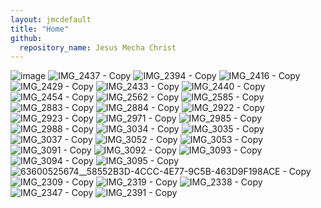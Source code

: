```yaml
---
layout: jmcdefault
title: "Home"
github:
  repository_name: Jesus Mecha Christ
---
```

![image](https://user-images.githubusercontent.com/407186/125178432-66c7eb80-e1aa-11eb-982e-37264516a39a.png)
![IMG_2437 - Copy](https://user-images.githubusercontent.com/407186/125178381-00db6400-e1aa-11eb-872c-5390c5f9fdde.jpg)
![IMG_2394 - Copy](https://user-images.githubusercontent.com/407186/125178377-0042cd80-e1aa-11eb-9762-016411f1ca48.jpg)
![IMG_2416 - Copy](https://user-images.githubusercontent.com/407186/125178378-0042cd80-e1aa-11eb-81c2-12c571058c99.jpg)
![IMG_2429 - Copy](https://user-images.githubusercontent.com/407186/125178379-0042cd80-e1aa-11eb-8f57-8f16bd4b57fc.jpg)
![IMG_2433 - Copy](https://user-images.githubusercontent.com/407186/125178380-00db6400-e1aa-11eb-8e64-cd366aa2f4d6.jpg)
![IMG_2440 - Copy](https://user-images.githubusercontent.com/407186/125178382-00db6400-e1aa-11eb-819d-4e5f5070f5bd.jpg)
![IMG_2454 - Copy](https://user-images.githubusercontent.com/407186/125178383-00db6400-e1aa-11eb-9d6d-a19a1e81a0a8.jpg)
![IMG_2562 - Copy](https://user-images.githubusercontent.com/407186/125178384-00db6400-e1aa-11eb-9ec0-0d1926a5ad06.jpg)
![IMG_2585 - Copy](https://user-images.githubusercontent.com/407186/125178385-0173fa80-e1aa-11eb-9188-67a2dda7835b.jpg)
![IMG_2883 - Copy](https://user-images.githubusercontent.com/407186/125178386-0173fa80-e1aa-11eb-8c20-b047c32947ec.jpg)
![IMG_2884 - Copy](https://user-images.githubusercontent.com/407186/125178387-0173fa80-e1aa-11eb-82a7-4803bec6ed93.jpg)
![IMG_2922 - Copy](https://user-images.githubusercontent.com/407186/125178388-0173fa80-e1aa-11eb-9f5f-cfabffd0d739.jpg)
![IMG_2923 - Copy](https://user-images.githubusercontent.com/407186/125178389-020c9100-e1aa-11eb-8099-390c128fa736.jpg)
![IMG_2971 - Copy](https://user-images.githubusercontent.com/407186/125178390-020c9100-e1aa-11eb-9cc8-e454c99bc7c9.jpg)
![IMG_2985 - Copy](https://user-images.githubusercontent.com/407186/125178391-020c9100-e1aa-11eb-84f0-a78ffc3b7970.jpg)
![IMG_2988 - Copy](https://user-images.githubusercontent.com/407186/125178392-020c9100-e1aa-11eb-9764-3ce5fa6f3334.jpg)
![IMG_3034 - Copy](https://user-images.githubusercontent.com/407186/125178393-020c9100-e1aa-11eb-8345-d4ee3c660d2f.jpg)
![IMG_3035 - Copy](https://user-images.githubusercontent.com/407186/125178394-02a52780-e1aa-11eb-9829-673863a0d0e6.jpg)
![IMG_3037 - Copy](https://user-images.githubusercontent.com/407186/125178395-02a52780-e1aa-11eb-81c0-2e256a8a1e37.jpg)
![IMG_3052 - Copy](https://user-images.githubusercontent.com/407186/125178396-02a52780-e1aa-11eb-85e7-5e2bd16c3314.jpg)
![IMG_3053 - Copy](https://user-images.githubusercontent.com/407186/125178397-02a52780-e1aa-11eb-88a3-e672e985f112.jpg)
![IMG_3091 - Copy](https://user-images.githubusercontent.com/407186/125178398-02a52780-e1aa-11eb-80f1-e8cf102c5b45.jpg)
![IMG_3092 - Copy](https://user-images.githubusercontent.com/407186/125178399-033dbe00-e1aa-11eb-9141-14e3aa23229e.jpg)
![IMG_3093 - Copy](https://user-images.githubusercontent.com/407186/125178400-033dbe00-e1aa-11eb-8870-be3be6c3d799.jpg)
![IMG_3094 - Copy](https://user-images.githubusercontent.com/407186/125178401-033dbe00-e1aa-11eb-95c8-e76468490334.jpg)
![IMG_3095 - Copy](https://user-images.githubusercontent.com/407186/125178402-033dbe00-e1aa-11eb-8d35-ad87e0511e9e.jpg)
![63600525674__58552B3D-4CCC-4E77-9C5B-463D9F198ACE - Copy](https://user-images.githubusercontent.com/407186/125178403-033dbe00-e1aa-11eb-9d2e-1e7e4476e705.jpg)
![IMG_2309 - Copy](https://user-images.githubusercontent.com/407186/125178404-03d65480-e1aa-11eb-9c1a-83fb81cbcb7b.jpg)
![IMG_2319 - Copy](https://user-images.githubusercontent.com/407186/125178405-03d65480-e1aa-11eb-8a97-8b424b01ae2d.jpg)
![IMG_2338 - Copy](https://user-images.githubusercontent.com/407186/125178406-03d65480-e1aa-11eb-8a36-87056e636326.jpg)
![IMG_2347 - Copy](https://user-images.githubusercontent.com/407186/125178408-03d65480-e1aa-11eb-9b9c-29caebad79af.jpg)
![IMG_2391 - Copy](https://user-images.githubusercontent.com/407186/125178409-046eeb00-e1aa-11eb-99de-49bb0f32faf7.jpg)

<!-- Global site tag (gtag.js) - Google Analytics -->
<script async src="https://www.googletagmanager.com/gtag/js?id=G-F1SR5FZP79"></script>
<script>
  window.dataLayer = window.dataLayer || [];
  function gtag(){dataLayer.push(arguments);}
  gtag('js', new Date());

  gtag('config', 'G-F1SR5FZP79');
</script>
